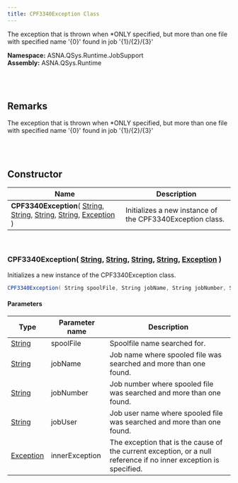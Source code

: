 ```yaml
---
title: CPF3340Exception Class
---
```


The exception that is thrown when *ONLY specified, but more than one file with specified name '{0}' found in job '{1}/{2}/{3}'

**Namespace:** ASNA.QSys.Runtime.JobSupport <br/>
**Assembly:** ASNA.QSys.Runtime

<br>
<br>

## Remarks

The exception that is thrown when *ONLY specified, but more than one file with specified name '{0}' found in job '{1}/{2}/{3}'

[//]: # ($$TODO: Complete the Remarks section.)

<br>
<br>

## Constructor

| Name |  Description 
| --- | --- 
| **CPF3340Exception**( [String](https://docs.microsoft.com/en-us/dotnet/api/system.string), [String](https://docs.microsoft.com/en-us/dotnet/api/system.string), [String](https://docs.microsoft.com/en-us/dotnet/api/system.string), [String](https://docs.microsoft.com/en-us/dotnet/api/system.string), [Exception](https://docs.microsoft.com/en-us/dotnet/api/system.exception) ) | Initializes a new instance of the CPF3340Exception class.

<br>

### CPF3340Exception( [String](https://docs.microsoft.com/en-us/dotnet/api/system.string), [String](https://docs.microsoft.com/en-us/dotnet/api/system.string), [String](https://docs.microsoft.com/en-us/dotnet/api/system.string), [String](https://docs.microsoft.com/en-us/dotnet/api/system.string), [Exception](https://docs.microsoft.com/en-us/dotnet/api/system.exception) )

Initializes a new instance of the CPF3340Exception class.

```cs
CPF3340Exception( String spoolFile, String jobName, String jobNumber, String jobUser, Exception innerException );
```

#### Parameters

| Type | Parameter name | Description
| --- | --- | ---
| [String](https://docs.microsoft.com/en-us/dotnet/api/system.string) | spoolFile | Spoolfile name searched for. 
| [String](https://docs.microsoft.com/en-us/dotnet/api/system.string) | jobName | Job name where spooled file was searched and more than one found. 
| [String](https://docs.microsoft.com/en-us/dotnet/api/system.string) | jobNumber | Job number where spooled file was searched and more than one found. 
| [String](https://docs.microsoft.com/en-us/dotnet/api/system.string) | jobUser | Job user name where spooled file was searched and more than one found. 
| [Exception](https://docs.microsoft.com/en-us/dotnet/api/system.exception) | innerException | The exception that is the cause of the current exception, or a null reference if no inner exception is specified. 

<br>


<br>
<br>

